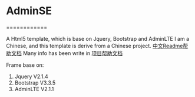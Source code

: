 # AdminSE
============

A Html5 template, which is base on Jquery, Bootstrap and AdminLTE 
I am a Chinese, and this template is derive from a Chinese project. [中文Readme帮助文档](README-zh.md)
Many info has been write in [项目帮助文档](Pages/Readme.html)

Frame base on:
1. Jquery V2.1.4
2. Bootstrap V3.3.5
3. AdminLTE V2.1.1
